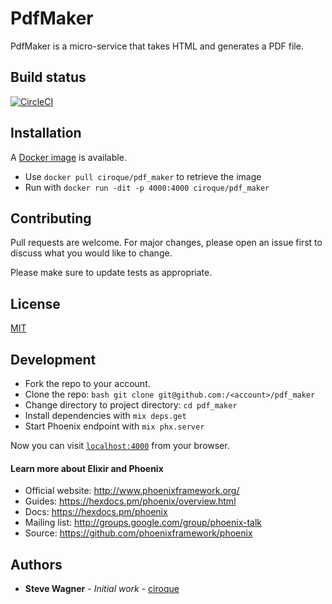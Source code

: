 # PdfMaker

PdfMaker is a micro-service that takes HTML and generates a PDF file.

## Build status

[![CircleCI](https://circleci.com/gh/ciroque/pdf_maker.svg?style=svg)](https://circleci.com/gh/ciroque/pdf_maker)


## Installation

A [Docker image](https://cloud.docker.com/u/ciroque/repository/docker/ciroque/pdf_maker) is available. 

 * Use `docker pull ciroque/pdf_maker` to retrieve the image
 * Run with `docker run -dit -p 4000:4000 ciroque/pdf_maker`

## Contributing

Pull requests are welcome. For major changes, please open an issue first to discuss what you would like to change.

Please make sure to update tests as appropriate.

## License

[MIT](https://choosealicense.com/licenses/mit/)

## Development 

 * Fork the repo to your account.
 * Clone the repo: `bash git clone git@github.com:/<account>/pdf_maker`
 * Change directory to project directory: `cd pdf_maker`
 * Install dependencies with `mix deps.get`
 * Start Phoenix endpoint with `mix phx.server`

Now you can visit [`localhost:4000`](http://localhost:4000) from your browser.


#### Learn more about Elixir and Phoenix

  * Official website: http://www.phoenixframework.org/
  * Guides: https://hexdocs.pm/phoenix/overview.html
  * Docs: https://hexdocs.pm/phoenix
  * Mailing list: http://groups.google.com/group/phoenix-talk
  * Source: https://github.com/phoenixframework/phoenix

## Authors

* **Steve Wagner** - _Initial work_ - [ciroque](https://github.com/ciroque)
